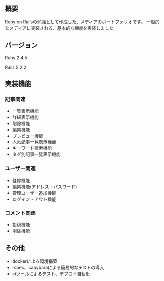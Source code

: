 ## 概要
Ruby on Railsの勉強として作成した、メディアのポートフォリオです。
一般的なメディアに実装される、基本的な機能を実装しました。

## バージョン
Ruby 2.4.5

Rails 5.2.2

## 実装機能

### 記事関連
- 一覧表示機能
- 詳細表示機能
- 削除機能
- 編集機能
- プレビュー機能
- 人気記事一覧表示機能
- キーワード検索機能
- タグ別記事一覧表示機能


### ユーザー関連
- 登録機能
- 編集機能(アドレス・パスワード)
- 管理ユーザー追加機能
- ログイン・アウト機能

### コメント関連
- 投稿機能
- 削除機能


## その他
- dockerによる環境構築
- rspec、capybaraによる簡易的なテストの導入
- ciツールによるテスト、デプロイ自動化